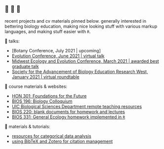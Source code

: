 ## :vulcan_salute: :full_moon_with_face: :yellow_heart:

recent projects and cv materials pinned below. generally interested in bettering biology education, making nice looking stuff with various markup languages, and making stuff easier with `R`. 

:lips: talks: 
+ [Botany Conference, July 2021 | upcoming]
+ [Evolution Conference, June 2021 | virtual talk](https://github.com/ledelaney/06-21-Evolution)
+ [Midwest Ecology and Evolution Conference, March 2021 | awarded best graduate talk](https://github.com/ledelaney/03-21-MEEC)
+ [Society for the Advancement of Biology Education Research West, January 2021 | virtual roundtable](https://github.com/ledelaney/01-21-SABERwest)

:school_satchel: course materials & websites:
+ [HON 301: Foundations for the Future](https://github.com/ledelaney/future-foundations)
+ [BIOS 196: Biology Colloquium](https://github.com/ledelaney/bcq)
+ [UIC Biological Sciences Department remote teaching resources](https://github.com/ledelaney/cb-materials)
+ [BIOS 220: blank documents for homework and lectures](https://github.com/ledelaney/Genetics220)
+ [BIOS 331: General Ecology homework implemented in `R`](https://github.com/ledelaney/GeneralEcologyMaterials)

:open_book: materials & tutorials:
+ [resources for categorical data analysis](https://github.com/ledelaney/analyzing-ur-categorical-data)
+ [using BibTeX and Zotero for citation management](https://github.com/ledelaney/BibTeXforBrownLab)

